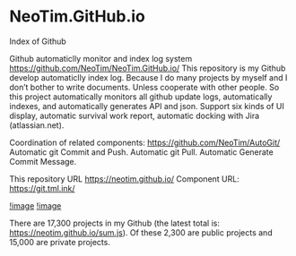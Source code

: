# NeoTim.GitHub.io
Index of Github


Github automaticlly monitor and index log system
https://github.com/NeoTim/NeoTim.GitHub.io/
This repository is my Github develop automaticlly index log.
Because I do many projects by myself and I don’t bother to write documents. Unless cooperate with other people. So this project automatically monitors all github update logs, automatically indexes, and automatically generates API and json. Support six kinds of UI display, automatic survival work report, automatic docking with Jira (atlassian.net).


Coordination of related components: https://github.com/NeoTim/AutoGit/
Automatic git Commit and Push.
Automatic git Pull.
Automatic Generate Commit Message.


This repository URL https://neotim.github.io/
Component URL: https://git.tml.ink/

[!image](UI1.png)
[!image](UI2.png)


There are 17,300 projects in my Github (the latest total is: https://neotim.github.io/sum.js).
Of these 2,300 are public projects and 15,000 are private projects.
